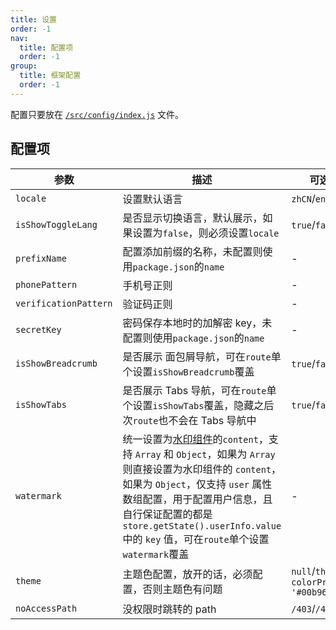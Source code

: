 ```yaml
---
title: 设置
order: -1
nav:
  title: 配置项
  order: -1
group:
  title: 框架配置
  order: -1
---
```


配置只要放在 [`/src/config/index.js`](https://github.com/fxss5201/react-antd/blob/main/src/config/index.js) 文件。

## 配置项

| 参数                  | 描述                                                                                                                                                                                                                                                                                                                                                   | 可选值                                      | 默认值                                                     | 类型             |
| --------------------- | ------------------------------------------------------------------------------------------------------------------------------------------------------------------------------------------------------------------------------------------------------------------------------------------------------------------------------------------------------ | ------------------------------------------- | ---------------------------------------------------------- | ---------------- |
| `locale`              | 设置默认语言                                                                                                                                                                                                                                                                                                                                           | `zhCN`/`enGb`                               | `zhCN`                                                     | `String`         |
| `isShowToggleLang`    | 是否显示切换语言，默认展示，如果设置为`false`，则必须设置`locale`                                                                                                                                                                                                                                                                                      | `true`/`false`                              | `true`                                                     | `Boolean`        |
| `prefixName`          | 配置添加前缀的名称，未配置则使用`package.json`的`name`                                                                                                                                                                                                                                                                                                 | -                                           | `package.json`的`name`                                     | `String`         |
| `phonePattern`        | 手机号正则                                                                                                                                                                                                                                                                                                                                             | -                                           | `/^1\d{10}$/`                                              | `RegExp`         |
| `verificationPattern` | 验证码正则                                                                                                                                                                                                                                                                                                                                             | -                                           | `/^\d{6}$/`                                                | `RegExp`         |
| `secretKey`           | 密码保存本地时的加解密 key，未配置则使用`package.json`的`name`                                                                                                                                                                                                                                                                                         | -                                           | `package.json`的`name`                                     | `String`         |
| `isShowBreadcrumb`    | 是否展示 面包屑导航，可在`route`单个设置`isShowBreadcrumb`覆盖                                                                                                                                                                                                                                                                                         | `true`/`false`                              | `true`                                                     | `Boolean`        |
| `isShowTabs`          | 是否展示 Tabs 导航，可在`route`单个设置`isShowTabs`覆盖，隐藏之后次`route`也不会在 Tabs 导航中                                                                                                                                                                                                                                                         | `true`/`false`                              | `true`                                                     | `Boolean`        |
| `watermark`           | 统一设置为[水印组件](https://ant-design.antgroup.com/components/watermark-cn#watermark)的`content`，支持 `Array` 和 `Object`，如果为 `Array` 则直接设置为水印组件的 `content`，如果为 `Object`，仅支持 `user` 属性数组配置，用于配置用户信息，且自行保证配置的都是 `store.getState().userInfo.value` 中的 `key` 值，可在`route`单个设置`watermark`覆盖 | -                                           | `package.json`的`name`和`author`: `[pkg.name, pkg.author]` | `Array`/`Object` |
| `theme`               | 主题色配置，放开的话，必须配置，否则主题色有问题                                                                                                                                                                                                                                                                                                       | `null`/`theme: { colorPrimary: '#00b96b' }` | `null`                                                     | `Null`/`Object`  |
| `noAccessPath`        | 没权限时跳转的 path                                                                                                                                                                                                                                                                                                                                    | `/403`/`/404`                               | `/403`                                                     | `String`         |
